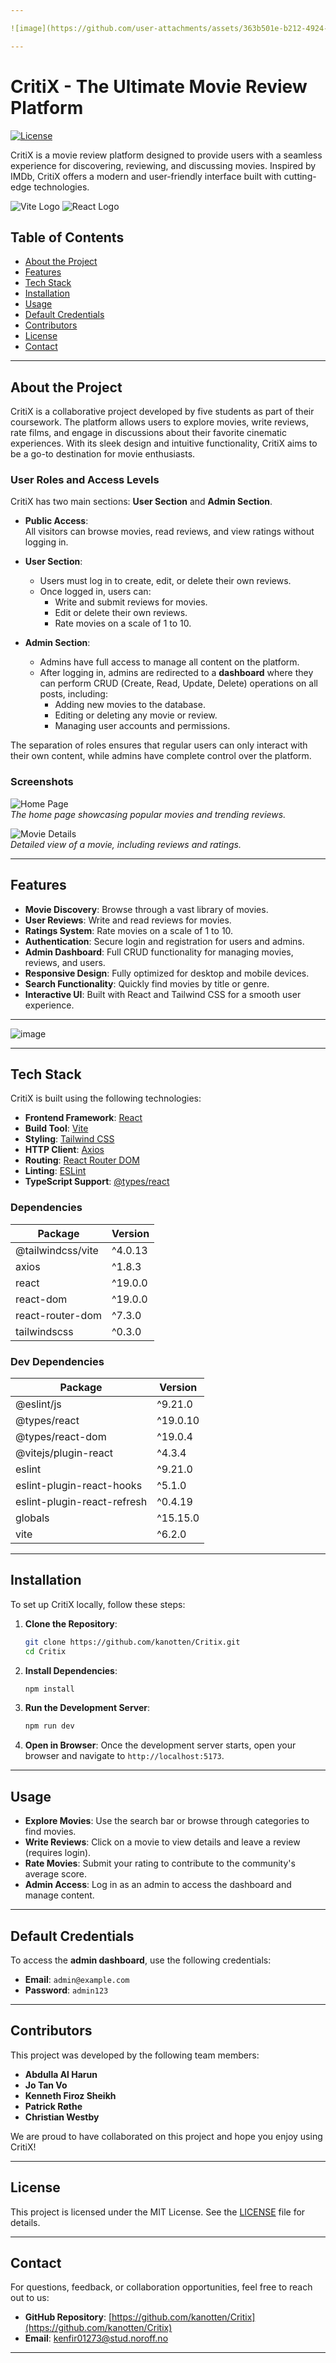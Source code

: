 ```yaml
---

![image](https://github.com/user-attachments/assets/363b501e-b212-4924-bdb3-345ddb84b43d)

---
```


# CritiX - The Ultimate Movie Review Platform

[![License](https://img.shields.io/badge/license-MIT-blue.svg)](https://opensource.org/licenses/MIT)

CritiX is a movie review platform designed to provide users with a seamless experience for discovering, reviewing, and discussing movies. Inspired by IMDb, CritiX offers a modern and user-friendly interface built with cutting-edge technologies.

![Vite Logo](https://vitejs.dev/logo.svg) ![React Logo](https://upload.wikimedia.org/wikipedia/commons/thumb/a/a7/React-icon.svg/1280px-React-icon.svg.png)

## Table of Contents

- [About the Project](#about-the-project)
- [Features](#features)
- [Tech Stack](#tech-stack)
- [Installation](#installation)
- [Usage](#usage)
- [Default Credentials](#default-credentials)
- [Contributors](#contributors)
- [License](#license)
- [Contact](#contact)

---

## About the Project

CritiX is a collaborative project developed by five students as part of their coursework. The platform allows users to explore movies, write reviews, rate films, and engage in discussions about their favorite cinematic experiences. With its sleek design and intuitive functionality, CritiX aims to be a go-to destination for movie enthusiasts.

### User Roles and Access Levels

CritiX has two main sections: **User Section** and **Admin Section**.

- **Public Access**:  
  All visitors can browse movies, read reviews, and view ratings without logging in.

- **User Section**:  
  - Users must log in to create, edit, or delete their own reviews.  
  - Once logged in, users can:  
    - Write and submit reviews for movies.  
    - Edit or delete their own reviews.  
    - Rate movies on a scale of 1 to 10.  

- **Admin Section**:  
  - Admins have full access to manage all content on the platform.  
  - After logging in, admins are redirected to a **dashboard** where they can perform CRUD (Create, Read, Update, Delete) operations on all posts, including:  
    - Adding new movies to the database.  
    - Editing or deleting any movie or review.  
    - Managing user accounts and permissions.  

The separation of roles ensures that regular users can only interact with their own content, while admins have complete control over the platform.

### Screenshots

![Home Page](./screenshots/home-page.png)  
*The home page showcasing popular movies and trending reviews.*

![Movie Details](./screenshots/movie-details.png)  
*Detailed view of a movie, including reviews and ratings.*


---

## Features

- **Movie Discovery**: Browse through a vast library of movies.
- **User Reviews**: Write and read reviews for movies.
- **Ratings System**: Rate movies on a scale of 1 to 10.
- **Authentication**: Secure login and registration for users and admins.
- **Admin Dashboard**: Full CRUD functionality for managing movies, reviews, and users.
- **Responsive Design**: Fully optimized for desktop and mobile devices.
- **Search Functionality**: Quickly find movies by title or genre.
- **Interactive UI**: Built with React and Tailwind CSS for a smooth user experience.

---

![image](https://github.com/user-attachments/assets/95502458-e745-484c-9a66-cf07627d6355)

---

## Tech Stack

CritiX is built using the following technologies:

- **Frontend Framework**: [React](https://reactjs.org/)  
- **Build Tool**: [Vite](https://vitejs.dev/)  
- **Styling**: [Tailwind CSS](https://tailwindcss.com/)  
- **HTTP Client**: [Axios](https://axios-http.com/)  
- **Routing**: [React Router DOM](https://reactrouter.com/)  
- **Linting**: [ESLint](https://eslint.org/)  
- **TypeScript Support**: [@types/react](https://www.npmjs.com/package/@types/react)  

### Dependencies

| Package                     | Version   |
|-----------------------------|-----------|
| @tailwindcss/vite           | ^4.0.13   |
| axios                       | ^1.8.3    |
| react                       | ^19.0.0   |
| react-dom                   | ^19.0.0   |
| react-router-dom            | ^7.3.0    |
| tailwindscss                | ^0.3.0    |

### Dev Dependencies

| Package                     | Version   |
|-----------------------------|-----------|
| @eslint/js                  | ^9.21.0   |
| @types/react                | ^19.0.10  |
| @types/react-dom            | ^19.0.4   |
| @vitejs/plugin-react        | ^4.3.4    |
| eslint                      | ^9.21.0   |
| eslint-plugin-react-hooks   | ^5.1.0    |
| eslint-plugin-react-refresh | ^0.4.19   |
| globals                     | ^15.15.0  |
| vite                        | ^6.2.0    |

---

## Installation

To set up CritiX locally, follow these steps:

1. **Clone the Repository**:
   ```bash
   git clone https://github.com/kanotten/Critix.git
   cd Critix
   ```

2. **Install Dependencies**:
   ```bash
   npm install
   ```

3. **Run the Development Server**:
   ```bash
   npm run dev
   ```

4. **Open in Browser**:
   Once the development server starts, open your browser and navigate to `http://localhost:5173`.

---

## Usage

- **Explore Movies**: Use the search bar or browse through categories to find movies.
- **Write Reviews**: Click on a movie to view details and leave a review (requires login).
- **Rate Movies**: Submit your rating to contribute to the community's average score.
- **Admin Access**: Log in as an admin to access the dashboard and manage content.

---

## Default Credentials

To access the **admin dashboard**, use the following credentials:

- **Email**: `admin@example.com`  
- **Password**: `admin123`

---

## Contributors

This project was developed by the following team members:

- **Abdulla Al Harun**
- **Jo Tan Vo**
- **Kenneth Firoz Sheikh**
- **Patrick Røthe**
- **Christian Westby**

We are proud to have collaborated on this project and hope you enjoy using CritiX!

---

## License

This project is licensed under the MIT License. See the [LICENSE](LICENSE) file for details.

---

## Contact

For questions, feedback, or collaboration opportunities, feel free to reach out to us:

- **GitHub Repository**: [https://github.com/kanotten/Critix](https://github.com/kanotten/Critix)  
- **Email**: kenfir01273@stud.noroff.no

---


